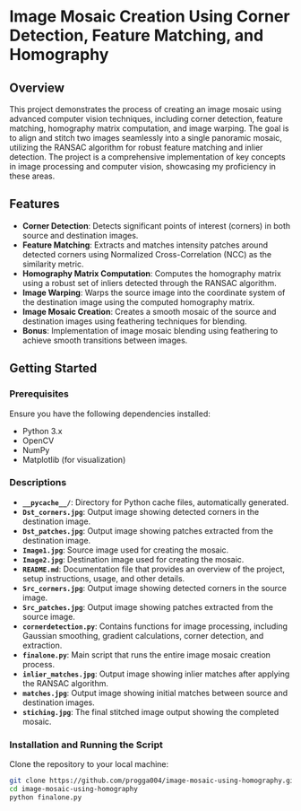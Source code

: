 # Image Mosaic Creation Using Corner Detection, Feature Matching, and Homography

## Overview

This project demonstrates the process of creating an image mosaic using advanced computer vision techniques, including corner detection, feature matching, homography matrix computation, and image warping. The goal is to align and stitch two images seamlessly into a single panoramic mosaic, utilizing the RANSAC algorithm for robust feature matching and inlier detection. The project is a comprehensive implementation of key concepts in image processing and computer vision, showcasing my proficiency in these areas.

## Features

- **Corner Detection**: Detects significant points of interest (corners) in both source and destination images.
- **Feature Matching**: Extracts and matches intensity patches around detected corners using Normalized Cross-Correlation (NCC) as the similarity metric.
- **Homography Matrix Computation**: Computes the homography matrix using a robust set of inliers detected through the RANSAC algorithm.
- **Image Warping**: Warps the source image into the coordinate system of the destination image using the computed homography matrix.
- **Image Mosaic Creation**: Creates a smooth mosaic of the source and destination images using feathering techniques for blending.
- **Bonus**: Implementation of image mosaic blending using feathering to achieve smooth transitions between images.

## Getting Started

### Prerequisites

Ensure you have the following dependencies installed:

- Python 3.x
- OpenCV
- NumPy
- Matplotlib (for visualization)

### Descriptions

- **`__pycache__/`**: Directory for Python cache files, automatically generated.
- **`Dst_corners.jpg`**: Output image showing detected corners in the destination image.
- **`Dst_patches.jpg`**: Output image showing patches extracted from the destination image.
- **`Image1.jpg`**: Source image used for creating the mosaic.
- **`Image2.jpg`**: Destination image used for creating the mosaic.
- **`README.md`**: Documentation file that provides an overview of the project, setup instructions, usage, and other details.
- **`Src_corners.jpg`**: Output image showing detected corners in the source image.
- **`Src_patches.jpg`**: Output image showing patches extracted from the source image.
- **`cornerdetection.py`**: Contains functions for image processing, including Gaussian smoothing, gradient calculations, corner detection, and extraction.
- **`finalone.py`**: Main script that runs the entire image mosaic creation process.
- **`inlier_matches.jpg`**: Output image showing inlier matches after applying the RANSAC algorithm.
- **`matches.jpg`**: Output image showing initial matches between source and destination images.
- **`stiching.jpg`**: The final stitched image output showing the completed mosaic.

### Installation and Running the Script

Clone the repository to your local machine:

```bash
git clone https://github.com/progga004/image-mosaic-using-homography.git
cd image-mosaic-using-homography
python finalone.py



